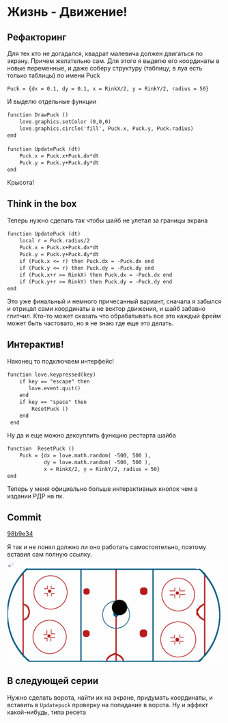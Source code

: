 # Жизнь - Движение!
## Рефакторинг
Для тех кто не догадался, квадрат малевича должен двигаться по экрану. Причем желательно сам. Для этого я выделю его координаты в новые переменные, и даже соберу структуру (таблицу, в луа есть только таблицы) по имени Puck

```
Puck = {dx = 0.1, dy = 0.1, x = RinkX/2, y = RinkY/2, radius = 50}
```

И выделю отдельные функции 
```
function DrawPuck ()
    love.graphics.setColor (0,0,0)
    love.graphics.circle('fill', Puck.x, Puck.y, Puck.radius)
end

function UpdatePuck (dt)
    Puck.x = Puck.x+Puck.dx*dt
    Puck.y = Puck.y+Puck.dy*dt
end
```

Крысота!

## Think in the box

Теперь нужно сделать так чтобы шайб не улетал за границы экрана
```
function UpdatePuck (dt)
    local r = Puck.radius/2
    Puck.x = Puck.x+Puck.dx*dt
    Puck.y = Puck.y+Puck.dy*dt
    if (Puck.x <= r) then Puck.dx = -Puck.dx end
    if (Puck.y <= r) then Puck.dy = -Puck.dy end
    if (Puck.x+r >= RinkX) then Puck.dx = -Puck.dx end
    if (Puck.y+r >= RinkY) then Puck.dy = -Puck.dy end
end
```
Это уже финальный и немного причесанный вариант, сначала я забылся и отрицал сами координаты а не вектор движения, и шайб забавно глитчил.
 Кто-то может сказать что обрабатывать все это каждый фрейм может быть частовато, но я не знаю где еще это делать.

## Интерактив!
Наконец то подключаем интерфейс! 
```--input
function love.keypressed(key)
    if key == "escape" then
       love.event.quit()
    end
    if key == "space" then
        ResetPuck ()
    end
 end
```
Ну да и еще можно декоуплить функцию рестарта шайба
```
function  ResetPuck ()
    Puck = {dx = love.math.random( -500, 500 ), 
            dy = love.math.random( -500, 500 ), 
            x = RinkX/2, y = RinkY/2, radius = 50}
end
```
Теперь у меня официально больше интерактивных кнопок чем в издании РДР на пк. 

## Commit
[98b9e34](https://github.com/Schmel924/redesigned-guacamole/commit/98b9e34fea502fb264403fdb77e1699c70b9b5f8)

Я так и не понял должно ли оно работать самостоятельно, поэтому вставил сам полную ссылку.

![](123.gif)

## В следующей серии
Нужно сделать ворота, найти их на экране, придумать координаты, и вставить в `Updatepuck` проверку на попадание в ворота. Ну и эффект какой-нибудь, типа ресета

